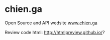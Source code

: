 # chien.ga
Open Source and API wedsite www.chien.ga

Review code html: http://htmlpreview.github.io/?
